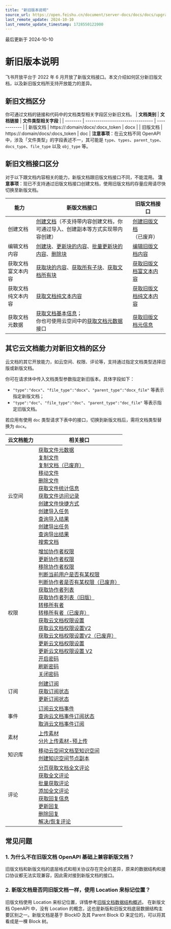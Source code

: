 ```yaml
---
title: "新旧版本说明"
source_url: https://open.feishu.cn/document/server-docs/docs/docs/upgraded-docs-openapi-access-guide
last_remote_update: 2024-10-10
last_remote_update_timestamp: 1728550122000
---
```

最后更新于 2024-10-10

# 新旧版本说明

飞书开放平台于 2022 年 6 月开放了新版文档接口。本文介绍如何区分新旧版文档，以及新旧版文档所支持开放能力的差异。

## 新旧文档区分

你可通过文档的链接和代码中的文档类型相关字段区分新旧文档。
| **文档类别** | **文档链接**                          | **文件类型相关字段** |
| -------- | --------------------------------- | ------------ |
| 新版文档     | https://:domain/docx/:docx_token | docx         |
| 旧版文档     | https://:domain/docs/:docs_token | doc          |
**注意事项**：在云文档不同 OpenAPI 中，涉及「文件类型」的字段表述不一，其可能是 `type`、`types`、`parent_type`、`docs_type`、`file_type` 以及 `obj_type` 等。

## 新旧文档接口区分

对于以下跟文档内容相关的能力，新版文档跟旧版文档接口不同，不能混用。
**注意事项**：现已不支持通过旧版文档接口创建文档，使用旧版文档的存量应用请尽快切换至新版文档。

| **能力** | **新版文档接口** | **旧版文档接口** |
|---|---|---|
| 创建文档 | [创建文档](https://open.feishu.cn/document/ukTMukTMukTM/uUDN04SN0QjL1QDN/document-docx/docx-v1/document/create)（不支持带内容创建文档，你可通过导入、创建副本等方式实现带内容创建） | [创建旧版文档](https://open.feishu.cn/document/ukTMukTMukTM/ugDM2YjL4AjN24COwYjN)（已废弃） |
| 编辑文档内容 | [创建块](https://open.feishu.cn/document/ukTMukTMukTM/uUDN04SN0QjL1QDN/document-docx/docx-v1/document-block-children/create)、[更新块的内容](https://open.feishu.cn/document/ukTMukTMukTM/uUDN04SN0QjL1QDN/document-docx/docx-v1/document-block/patch)、[批量更新块的内容](https://open.feishu.cn/document/ukTMukTMukTM/uUDN04SN0QjL1QDN/document-docx/docx-v1/document-block/batch_update)、[删除块](https://open.feishu.cn/document/ukTMukTMukTM/uUDN04SN0QjL1QDN/document-docx/docx-v1/document-block-children/batch_delete) | [编辑旧版文档内容](https://open.feishu.cn/document/ukTMukTMukTM/uYDM2YjL2AjN24iNwYjN) |
| 获取文档富文本内容 | [获取块的内容](https://open.feishu.cn/document/ukTMukTMukTM/uUDN04SN0QjL1QDN/document-docx/docx-v1/document-block/get)、[获取所有子块](https://open.feishu.cn/document/ukTMukTMukTM/uUDN04SN0QjL1QDN/document-docx/docx-v1/document-block-children/get)、[获取文档所有块](https://open.feishu.cn/document/ukTMukTMukTM/uUDN04SN0QjL1QDN/document-docx/docx-v1/document-block/list) | [获取旧版文档富文本内容](https://open.feishu.cn/document/ukTMukTMukTM/uUDM2YjL1AjN24SNwYjN) |
| 获取文档纯文本内容 | [获取文档纯文本内容](https://open.feishu.cn/document/ukTMukTMukTM/uUDN04SN0QjL1QDN/document-docx/docx-v1/document/raw_content) | [获取旧版文档纯文本内容](https://open.feishu.cn/document/ukTMukTMukTM/ukzNzUjL5czM14SO3MTN) |
| 获取文档元数据 | [获取文档基本信息](https://open.feishu.cn/document/ukTMukTMukTM/uUDN04SN0QjL1QDN/document-docx/docx-v1/document/get)；<br> 你也可使用云空间中的[获取文档元数据](https://open.feishu.cn/document/uAjLw4CM/ukTMukTMukTM/reference/drive-v1/meta/batch_query)接口 | [获取旧版文档元信息](https://open.feishu.cn/document/ukTMukTMukTM/uczN3UjL3czN14yN3cTN) |

## 其它云文档能力对新旧文档的区分

云文档的其它开放能力，如云空间、权限、评论等，支持通过指定文档类型选择旧版或新版文档。

你可在请求体中传入文档类型参数指定新旧版本。具体字段如下：
- `"type":"docx"`、`"file_type":"docx"`、`"parent_type":"docx_file"` 等表示指定新版文档；
- `"type":"doc"`、`"file_type":"doc"`、`"parent_type":"doc_file"` 等表示指定旧版文档。

若应用有使用 `doc` 类型请求下表中的接口，切换到新版文档后，需将文档类型替换为 `docx`。

| **云文档能力** | **相关接口** |
|---|---|
| 云空间 | [获取文件元数据](https://open.feishu.cn/document/uAjLw4CM/ukTMukTMukTM/reference/drive-v1/meta/batch_query)<br>[复制文件](https://open.feishu.cn/document/uAjLw4CM/ukTMukTMukTM/reference/drive-v1/file/copy)<br>[复制文档（已废弃）](https://open.feishu.cn/document/ukTMukTMukTM/uYTNzUjL2UzM14iN1MTN)<br>[移动文件](https://open.feishu.cn/document/uAjLw4CM/ukTMukTMukTM/reference/drive-v1/file/move)<br>[删除文件](https://open.feishu.cn/document/uAjLw4CM/ukTMukTMukTM/reference/drive-v1/file/delete)<br>[获取文件统计信息](https://open.feishu.cn/document/uAjLw4CM/ukTMukTMukTM/reference/drive-v1/file-statistics/get)<br>[获取文件访问记录](https://open.feishu.cn/document/uAjLw4CM/ukTMukTMukTM/reference/drive-v1/file-view_record/list)<br>[创建文件快捷方式](https://open.feishu.cn/document/uAjLw4CM/ukTMukTMukTM/reference/drive-v1/file/create_shortcut)<br>[创建导入任务](https://open.feishu.cn/document/uAjLw4CM/ukTMukTMukTM/reference/drive-v1/import_task/create)<br>[查询导入结果](https://open.feishu.cn/document/uAjLw4CM/ukTMukTMukTM/reference/drive-v1/import_task/get)<br>[创建导出任务](https://open.feishu.cn/document/uAjLw4CM/ukTMukTMukTM/reference/drive-v1/export_task/create)<br> [查询导出结果](https://open.feishu.cn/document/uAjLw4CM/ukTMukTMukTM/reference/drive-v1/export_task/get)<br>[搜索文档](https://open.feishu.cn/document/ukTMukTMukTM/ugDM4UjL4ADO14COwgTN)|
| 权限 | [增加协作者权限](https://open.feishu.cn/document/uAjLw4CM/ukTMukTMukTM/reference/drive-v1/permission-member/create)<br>[更新协作者权限](https://open.feishu.cn/document/uAjLw4CM/ukTMukTMukTM/reference/drive-v1/permission-member/update)<br>[移除协作者权限](https://open.feishu.cn/document/uAjLw4CM/ukTMukTMukTM/reference/drive-v1/permission-member/delete)<br>[判断当前用户是否有某权限](https://open.feishu.cn/document/uAjLw4CM/ukTMukTMukTM/reference/drive-v1/permission-member/auth)<br>[判断协作者是否有某权限（已废弃）](https://open.feishu.cn/document/ukTMukTMukTM/uYzN3UjL2czN14iN3cTN)<br>[获取协作者列表](https://open.feishu.cn/document/uAjLw4CM/ukTMukTMukTM/reference/drive-v1/permission-member/list)<br>[获取协作者列表（旧版）](https://open.feishu.cn/document/ukTMukTMukTM/uATN3UjLwUzN14CM1cTN)<br>[转移所有者](https://open.feishu.cn/document/uAjLw4CM/ukTMukTMukTM/reference/drive-v1/permission-member/transfer_owner)<br>[转移所有者（已废弃）](https://open.feishu.cn/document/ukTMukTMukTM/uQzNzUjL0czM14CN3MTN)<br>[获取云文档权限设置](https://open.feishu.cn/document/uAjLw4CM/ukTMukTMukTM/reference/drive-v1/permission-public/get)<br>[获取云文档权限设置V2](https://open.feishu.cn/document/ukTMukTMukTM/uIzNzUjLyczM14iM3MTN/drive-v2/permission-public/get)<br>[获取云文档权限设置V2（已废弃）](https://open.feishu.cn/document/ukTMukTMukTM/uITM3YjLyEzN24iMxcjN)<br>[更新云文档权限设置](https://open.feishu.cn/document/uAjLw4CM/ukTMukTMukTM/reference/drive-v1/permission-public/patch)<br>[更新云文档权限设置 V2](https://open.feishu.cn/document/ukTMukTMukTM/uIzNzUjLyczM14iM3MTN/drive-v2/permission-public/patch)<br>[开启密码](https://open.feishu.cn/document/uAjLw4CM/ukTMukTMukTM/reference/drive-v1/permission-public-password/create)<br>[刷新密码](https://open.feishu.cn/document/uAjLw4CM/ukTMukTMukTM/reference/drive-v1/permission-public-password/update)<br>[关闭密码](https://open.feishu.cn/document/uAjLw4CM/ukTMukTMukTM/reference/drive-v1/permission-public-password/delete)|
| 订阅 | [创建订阅](https://open.feishu.cn/document/uAjLw4CM/ukTMukTMukTM/reference/drive-v1/file-subscription/create)<br>[获取订阅状态](https://open.feishu.cn/document/uAjLw4CM/ukTMukTMukTM/reference/drive-v1/file-subscription/get)<br>[更新订阅状态](https://open.feishu.cn/document/uAjLw4CM/ukTMukTMukTM/reference/drive-v1/file-subscription/patch) |
|事件|[订阅云文档事件](https://open.feishu.cn/document/uAjLw4CM/ukTMukTMukTM/reference/drive-v1/file/subscribe)<br>[查询云文档事件订阅状态](https://open.feishu.cn/document/uAjLw4CM/ukTMukTMukTM/reference/drive-v1/file/get_subscribe)<br>[取消云文档事件订阅](https://open.feishu.cn/document/uAjLw4CM/ukTMukTMukTM/reference/drive-v1/file/delete_subscribe)|
|素材|[上传素材](https://open.feishu.cn/document/uAjLw4CM/ukTMukTMukTM/reference/drive-v1/media/upload_all)<br>[分片上传素材-预上传](https://open.feishu.cn/document/uAjLw4CM/ukTMukTMukTM/reference/drive-v1/media/upload_prepare)|
| 知识库 | [移动云空间文档至知识空间](https://open.feishu.cn/document/ukTMukTMukTM/uUDN04SN0QjL1QDN/wiki-v2/space-node/move_docs_to_wiki) <br>[创建知识空间节点副本](https://open.feishu.cn/document/ukTMukTMukTM/uUDN04SN0QjL1QDN/wiki-v2/space-node/copy)|
| 评论 | [分页获取文档全文评论](https://open.feishu.cn/document/uAjLw4CM/ukTMukTMukTM/reference/drive-v1/file-comment/list)<br>[获取全文评论](https://open.feishu.cn/document/uAjLw4CM/ukTMukTMukTM/reference/drive-v1/file-comment/get)<br>[批量获取评论](https://open.feishu.cn/document/uAjLw4CM/ukTMukTMukTM/reference/drive-v1/file-comment/batch_query)<br>[添加全文评论](https://open.feishu.cn/document/uAjLw4CM/ukTMukTMukTM/reference/drive-v1/file-comment/create)<br>[获取回复信息](https://open.feishu.cn/document/uAjLw4CM/ukTMukTMukTM/reference/drive-v1/file-comment-reply/list)<br>[更新回复](https://open.feishu.cn/document/uAjLw4CM/ukTMukTMukTM/reference/drive-v1/file-comment-reply/update)<br>[删除回复](https://open.feishu.cn/document/uAjLw4CM/ukTMukTMukTM/reference/drive-v1/file-comment-reply/delete)<br>[解决/恢复评论](https://open.feishu.cn/document/uAjLw4CM/ukTMukTMukTM/reference/drive-v1/file-comment/patch) |

## 常见问题

### 1. 为什么不在旧版文档 OpenAPI 基础上兼容新版文档？

旧版文档和新版文档的底层格式和相关协议存在完全的差异，原来的数据结构和接口协议都无法实现兼容，因此需对接到新版文档的接口。

### 2. 新版文档是否同旧版文档一样，使用 Location 来标记位置？

旧版文档使用 Location 来标记位置，详情参考[旧版文档数据结构概述](https://open.feishu.cn/document/ukTMukTMukTM/uAzM5YjLwMTO24CMzkjN)。
在新版文档 OpenAPI 中，没有 Location 的概念，这也是新版和旧版文档底层数据结构主要区别之一。新版文档是基于 BlockID 及其 Parent Block ID 来定位的，可以将其看成是一棵 Block 树。
